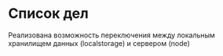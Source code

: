 # Cписок дел

Реализована возможность переключения между локальным хранилищем данных (localstorage) и сервером (node)
